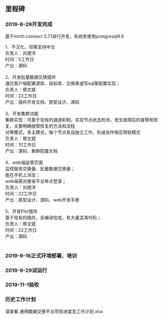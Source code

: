 
## 里程碑

### 2019-8-28开发完成 
基于mirth connect 3.7.1进行开发，系统库使用postgresql9.6<br>

1、不汉化，但需支持中文<br>
负责人：刘德洋<br>
时间：5工作日<br>
产出：源码<br>
<br>
2、开发批量数据交换插件<br>
通过客户端配置源库、目标库、交换表或写sql等配置实现；<br>
负责人：蔡文斌<br>
时间：22工作日<br>
产出：插件开发文档、原型设计、源码<br>
<br>
3、开发集群功能<br>
集群实现：可基于现有的通道机制，实现节点状态检测，发生故障后的接管和恢复。主要明确接管恢复的方法和流程<br>
对等模式，多主模式，每个节点各自独立工作，形成协作相互帮助模式<br>
负责人：蔡文斌<br>
时间：10工作日<br>
产出：源码、集群配置文档<br>
<br>
4、web端监管页面<br>
监控服务交换量、批量数据交换量；<br>
能在手机上浏览；<br>
web端需对接省平台单点登录；<br>
负责人：刘德洋<br>
时间：22工作日<br>
产出：原型设计、源码、web开发手册<br>
<br>
5、开发Fhir插件<br>
基于现有的插件，反编译完成，有大量混淆代码；<br>
负责人：蔡文斌<br>
时间：22工作日<br>
产出：源码<br>
<br>

### 2019-9-16正式环境部署、培训

### 2019-9-29试运行

### 2019-11-1验收

### 历史工作计划
请查看  通用数据交换平台项目进度及工作计划.xlsx